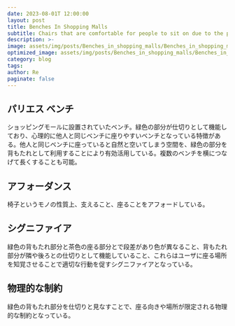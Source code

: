 ```yaml
---
date: 2023-08-01T 12:00:00
layout: post
title: Benches In Shopping Malls
subtitle: Chairs that are comfortable for people to sit on due to the presence of a threshold.
description: >-
image: assets/img/posts/Benches_in_shopping_malls/Benches_in_shopping_malls.jpg
optimized_image: assets/img/posts/Benches_in_shopping_malls/Benches_in_shopping_malls_resized_thumbnail.jpg
category: blog
tags: 
author: Re
paginate: false
---
```


## パリエス ベンチ

ショッピングモールに設置されていたベンチ。緑色の部分が仕切りとして機能しており、心理的に他人と同じベンチに座りやすいベンチとなっている特徴がある。他人と同じベンチに座っていると自然と空いてしまう空間を、緑色の部分を背もたれとして利用することにより有効活用している。複数のベンチを横につなげて長くすることも可能。

## アフォーダンス

椅子というモノの性質上、支えること、座ることをアフォードしている。

## シグニファイア

緑色の背もたれ部分と茶色の座る部分とで段差があり色が異なること、背もたれ部分が隣や後ろとの仕切りとして機能していること、これらはユーザに座る場所を知覚させることで適切な行動を促すシグニファイアとなっている。

## 物理的な制約

緑色の背もたれ部分を仕切りと見なすことで、座る向きや場所が限定される物理的な制約となっている。